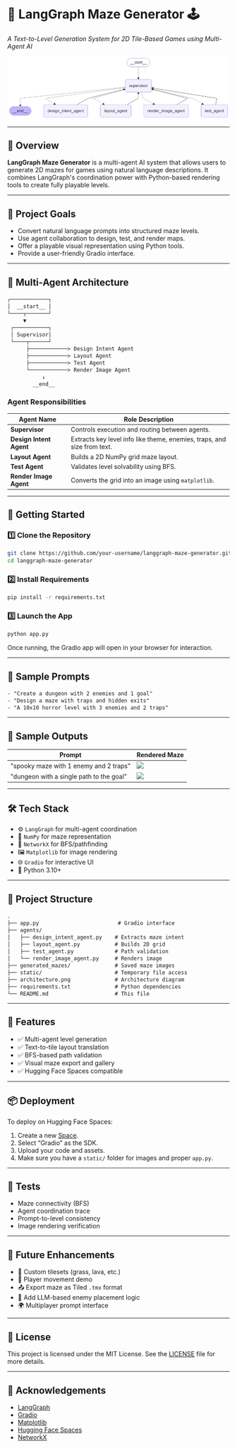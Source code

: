 
# 🧠 LangGraph Maze Generator 🕹️  
*A Text-to-Level Generation System for 2D Tile-Based Games using Multi-Agent AI*

![Architecture](./architecture.png)

---

## 📌 Overview

**LangGraph Maze Generator** is a multi-agent AI system that allows users to generate 2D mazes for games using natural language descriptions. It combines LangGraph's coordination power with Python-based rendering tools to create fully playable levels.

---

## 🎯 Project Goals

- Convert natural language prompts into structured maze levels.
- Use agent collaboration to design, test, and render maps.
- Offer a playable visual representation using Python tools.
- Provide a user-friendly Gradio interface.

---

## 🧠 Multi-Agent Architecture

```
┌────────────┐
│  __start__ │
└────┬───────┘
     ▼
 ┌───────────┐
 │ Supervisor│
 └────┬──────┘
      ├────────────> Design Intent Agent
      ├────────────> Layout Agent
      ├────────────> Test Agent
      └────────────> Render Image Agent
           ↓
        __end__
```

### Agent Responsibilities

| Agent Name             | Role Description |
|------------------------|------------------|
| **Supervisor**         | Controls execution and routing between agents. |
| **Design Intent Agent**| Extracts key level info like theme, enemies, traps, and size from text. |
| **Layout Agent**       | Builds a 2D NumPy grid maze layout. |
| **Test Agent**         | Validates level solvability using BFS. |
| **Render Image Agent** | Converts the grid into an image using `matplotlib`. |

---

## 🚀 Getting Started

### 1️⃣ Clone the Repository

```bash
git clone https://github.com/your-username/langgraph-maze-generator.git
cd langgraph-maze-generator
```

### 2️⃣ Install Requirements

```bash
pip install -r requirements.txt
```

### 3️⃣ Launch the App

```bash
python app.py
```

Once running, the Gradio app will open in your browser for interaction.

---

## 🧩 Sample Prompts

```text
- "Create a dungeon with 2 enemies and 1 goal"
- "Design a maze with traps and hidden exits"
- "A 10x10 horror level with 3 enemies and 2 traps"
```

---

## 📸 Sample Outputs

| Prompt | Rendered Maze |
|--------|---------------|
| "spooky maze with 1 enemy and 2 traps" | ![](generated_mazes/maze_design_1.png) |
| "dungeon with a single path to the goal" | ![](generated_mazes/maze_design_2.png) |

---

## 🛠 Tech Stack

- ⚙️ `LangGraph` for multi-agent coordination
- 🧮 `NumPy` for maze representation
- 🧭 `NetworkX` for BFS/pathfinding
- 🖼️ `Matplotlib` for image rendering
- 🌐 `Gradio` for interactive UI
- 🐍 Python 3.10+

---

## 📁 Project Structure

```
.
├── app.py                         # Gradio interface
├── agents/
│   ├── design_intent_agent.py    # Extracts maze intent
│   ├── layout_agent.py           # Builds 2D grid
│   ├── test_agent.py             # Path validation
│   └── render_image_agent.py     # Renders image
├── generated_mazes/              # Saved maze images
├── static/                       # Temporary file access
├── architecture.png              # Architecture diagram
├── requirements.txt              # Python dependencies
└── README.md                     # This file
```

---

## 🔧 Features

- ✅ Multi-agent level generation
- ✅ Text-to-tile layout translation
- ✅ BFS-based path validation
- ✅ Visual maze export and gallery
- ✅ Hugging Face Spaces compatible

---

## 📦 Deployment

To deploy on Hugging Face Spaces:

1. Create a new [Space](https://huggingface.co/spaces).
2. Select “Gradio” as the SDK.
3. Upload your code and assets.
4. Make sure you have a `static/` folder for images and proper `app.py`.

---

## 🧪 Tests

- Maze connectivity (BFS)
- Agent coordination trace
- Prompt-to-level consistency
- Image rendering verification

---

## 🚧 Future Enhancements

- 🎨 Custom tilesets (grass, lava, etc.)
- 🧭 Player movement demo
- 📤 Export maze as Tiled `.tmx` format
- 🧠 Add LLM-based enemy placement logic
- 🌍 Multiplayer prompt interface

---

## 📝 License

This project is licensed under the MIT License. See the [LICENSE](LICENSE) file for more details.

---

## 🙏 Acknowledgements

- [LangGraph](https://github.com/langchain-ai/langgraph)
- [Gradio](https://gradio.app/)
- [Matplotlib](https://matplotlib.org/)
- [Hugging Face Spaces](https://huggingface.co/spaces)
- [NetworkX](https://networkx.org/)
